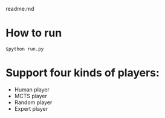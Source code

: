 readme.md

# How to run

	$python run.py


# Support four kinds of players:

* Human player
* MCTS player
* Random player
* Expert player
